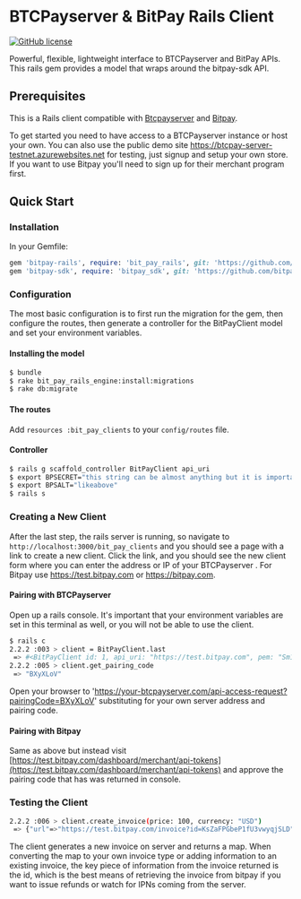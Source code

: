 # BTCPayserver & BitPay Rails Client

[![GitHub license](https://img.shields.io/badge/license-MIT-blue.svg?style=flat-square)](https://raw.githubusercontent.com/bitpay/bitpay-rails/master/LICENSE)

Powerful, flexible, lightweight interface to BTCPayserver and BitPay APIs.
This rails gem provides a model that wraps around the bitpay-sdk API.

## Prerequisites

This is a Rails client compatible with [Btcpayserver](https://github.com/btcpayserver/btcpayserver) and [Bitpay](https://bitpay.com/start).


To get started you need to have access to a BTCPayserver instance or host your own. You can also use the public demo site  https://btcpay-server-testnet.azurewebsites.net for testing, just signup and setup your own store.  If you want to use Bitpay you'll need to sign up for their merchant program first.

## Quick Start
### Installation

In your Gemfile:

```ruby
gem 'bitpay-rails', require: 'bit_pay_rails', git: 'https://github.com/btcpayserver/bitpay-rails'
gem 'bitpay-sdk', require: 'bitpay_sdk', git: 'https://github.com/bitpay/ruby-client'
```

### Configuration

The most basic configuration is to first run the migration for the gem, then configure the routes, then generate a controller for the BitPayClient model and set your environment variables.

#### Installing the model

```bash
$ bundle
$ rake bit_pay_rails_engine:install:migrations  
$ rake db:migrate
```

#### The routes

Add `resources :bit_pay_clients` to your `config/routes` file.

#### Controller
```bash
$ rails g scaffold_controller BitPayClient api_uri
$ export BPSECRET="this string can be almost anything but it is important that it is known"
$ export BPSALT="likeabove"
$ rails s
```

### Creating a New Client

After the last step, the rails server is running, so navigate to `http://localhost:3000/bit_pay_clients` and you should see a page with a link to create a new client. Click the link, and you should see the new client form where you can enter the address or IP of your BTCPayserver . For Bitpay use https://test.bitpay.com or https://bitpay.com. 

#### Pairing with BTCPayserver

Open up a rails console. It's important that your environment variables are set in this terminal as well, or you will not be able to use the client.

```bash
$ rails c
2.2.2 :003 > client = BitPayClient.last
 => #<BitPayClient id: 1, api_uri: "https://test.bitpay.com", pem: "Sm1KQ2hhRnVYb3NET0JzOVQwT1RsUFpoRTB2YS9LWERsQ1NJV2...", facade: "merchant", created_at: "2015-04-27 17:33:52", updated_at: "2015-04-27 17:33:52"> 
2.2.2 :005 > client.get_pairing_code 
 => "BXyXLoV" 
```

Open your browser to 'https://your-btcpayserver.com/api-access-request?pairingCode=BXyXLoV' substituting for your own server address and pairing code.

#### Pairing with Bitpay
Same as above but instead visit [https://test.bitpay.com/dashboard/merchant/api-tokens](https://test.bitpay.com/dashboard/merchant/api-tokens) and approve the pairing code that has was returned in console.

### Testing the Client
```bash
2.2.2 :006 > client.create_invoice(price: 100, currency: "USD")
 => {"url"=>"https://test.bitpay.com/invoice?id=KsZaFPGbeP1fU3vwyqjSLD", "status"=>"new", "btcPrice"=>"0.450593", "btcDue"=>"0.450593", "price"=>100, "currency"=>"USD", "exRates"=>{"USD"=>221.93}, "invoiceTime"=>1430156419974, "expirationTime"=>1430157319974, "currentTime"=>1430156420024, "guid"=>"8044be4f-5e33-4f2a-92a7-e852f171eb3a", "id"=>"KsZaFPGbeP1fU3vwyqjSLD", "btcPaid"=>"0.000000", "rate"=>221.93, "exceptionStatus"=>false, "transactions"=>[], "flags"=>{"refundable"=>false}, "paymentUrls"=>{"BIP21"=>"bitcoin:mpjEFaaGsz6CFckdVmYquyhBFgRp2DK8hs?amount=0.450593", "BIP72"=>"bitcoin:mpjEFaaGsz6CFckdVmYquyhBFgRp2DK8hs?amount=0.450593&r=https://test.bitpay.com/i/KsZaFPGbeP1fU3vwyqjSLD", "BIP72b"=>"bitcoin:?r=https://test.bitpay.com/i/KsZaFPGbeP1fU3vwyqjSLD", "BIP73"=>"https://test.bitpay.com/i/KsZaFPGbeP1fU3vwyqjSLD"}, "token"=>"5qP6MeqxQmMfwRKdrEzH6jLLGnDW2fShxJZae7swPicQ6psa1YGqiruRKFfWKETc6E", "buyer"=>{}} 
```

The client generates a new invoice on server and returns a map. When converting the map to your own invoice type or adding information to an existing invoice, the key piece of information from the invoice returned is the id, which is the best means of retrieving the invoice from bitpay if you want to issue refunds or watch for IPNs coming from the server. 

